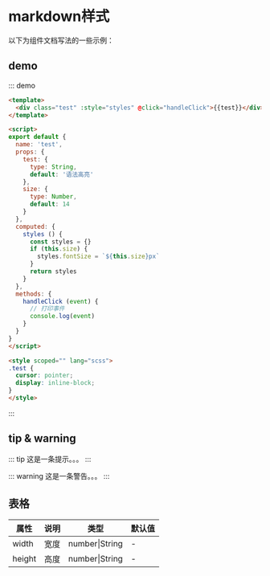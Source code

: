 # markdown样式

以下为组件文档写法的一些示例：

## demo

::: demo
```HTML
<template>
  <div class="test" :style="styles" @click="handleClick">{{test}}</div>
</template>

<script>
export default {
  name: 'test',
  props: {
    test: {
      type: String,
      default: '语法高亮'
    },
    size: {
      type: Number,
      default: 14
    }
  },
  computed: {
    styles () {
      const styles = {}
      if (this.size) {
        styles.fontSize = `${this.size}px`
      }
      return styles
    }
  },
  methods: {
    handleClick (event) {
      // 打印事件
      console.log(event)
    }
  }
}
</script>

<style scoped="" lang="scss">
.test {
  cursor: pointer;
  display: inline-block;
}
</style>
```
:::

## tip & warning

::: tip
这是一条提示。。。
:::

::: warning
这是一条警告。。。
:::

## 表格

|属性|说明|类型|默认值|
|-|-|-|-|
|width|宽度|number\|String|-|
|height|高度|number\|String|-|